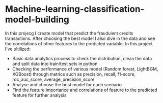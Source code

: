 # Machine-learning-classification-model-building
In this projecg I create model that predict the fraudulent  credits transactions. After choosing the best model I also dive in the data and see the correlations of other features to the predicted variable. In this project I've ultilized:
- Basic data analytics process to check the distribution, clean the data and split data into train/test sets in python
- Checking the performance of various model (Random forest, LightBGM, XGBoost) through metrics such as precision, recall, f1-score, roc_auc_score, average_precision_score
- Analyse and choose the best model for each scenario
- Find the feature importance and correlations of feature to the predicted feature for further analysis
